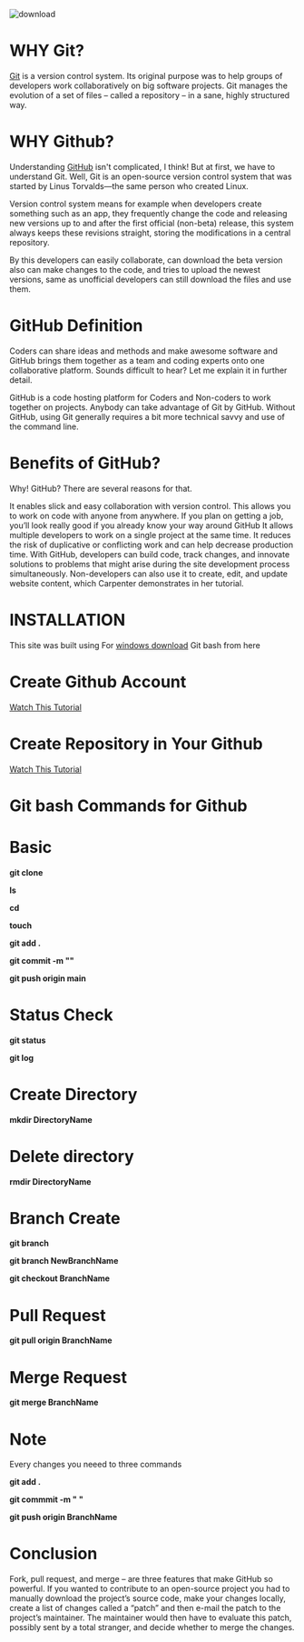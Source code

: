<!--git-cheatsheet-for-github  -->
![download](https://user-images.githubusercontent.com/37225357/211215922-291e0fbd-504b-42b0-b2df-25f853d01fea.jpg)


#   WHY Git?
[Git](https://github.com/) is a version control system. Its original purpose was to help groups of developers work collaboratively on big software projects. Git manages the evolution of a set of files – called a repository – in a sane, highly structured way.


# WHY Github?
Understanding [GitHub](https://github.com/) isn't complicated, I think! But at first, we have to understand Git. Well, Git is an open-source version control system that was started by Linus Torvalds—the same person who created Linux.

Version control system means for example when developers create something such as an app, they frequently change the code and releasing new versions up to and after the first official (non-beta) release, this system always keeps these revisions straight, storing the modifications in a central repository.

By this developers can easily collaborate, can download the beta version also can make changes to the code, and tries to upload the newest versions, same as unofficial developers can still download the files and use them.


# GitHub Definition
Coders can share ideas and methods and make awesome software and GitHub brings them together as a team and coding experts onto one collaborative platform. Sounds difficult to hear? Let me explain it in further detail.

GitHub is a code hosting platform for Coders and Non-coders to work together on projects. Anybody can take advantage of Git by GitHub. Without GitHub, using Git generally requires a bit more technical savvy and use of the command line.


# Benefits of GitHub?
Why! GitHub? There are several reasons for that.

It enables slick and easy collaboration with version control.
This allows you to work on code with anyone from anywhere.
If you plan on getting a job, you’ll look really good if you already know your way around GitHub
It allows multiple developers to work on a single project at the same time.
It reduces the risk of duplicative or conflicting work and can help decrease production time.
With GitHub, developers can build code, track changes, and innovate solutions to problems that might arise during the site development process simultaneously.
 Non-developers can also use it to create, edit, and update website content, which Carpenter demonstrates in her tutorial.

 # INSTALLATION
This site was built using For [windows download](https://gitforwindows.org/) Git bash from here


# Create Github Account
[Watch This Tutorial]()

# Create Repository in Your Github
[Watch This Tutorial](https://www.youtube.com/watch?v=2rPqWnGW_ns&t=7s)


# Git bash Commands for Github

# Basic

**git clone**

**ls**

**cd**

<!-- **mkdir DirectoryName** -->

**touch**

**git add .**

**git commit -m ""**

**git push origin main**

# Status Check

**git status**

**git log**

# Create Directory

**mkdir DirectoryName**

# Delete directory

**rmdir DirectoryName**

# Branch Create

**git branch**

**git branch NewBranchName**

**git checkout BranchName**


# Pull Request

**git pull origin BranchName**

# Merge Request

**git merge BranchName**

# Note
Every changes you neeed to three commands

**git add .**

**git commmit -m " "**

**git push origin BranchName**



# Conclusion
Fork, pull request, and merge – are three features that make GitHub so powerful. If you wanted to contribute to an open-source project you had to manually download the project’s source code, make your changes locally, create a list of changes called a “patch” and then e-mail the patch to the project’s maintainer. The maintainer would then have to evaluate this patch, possibly sent by a total stranger, and decide whether to merge the changes.


